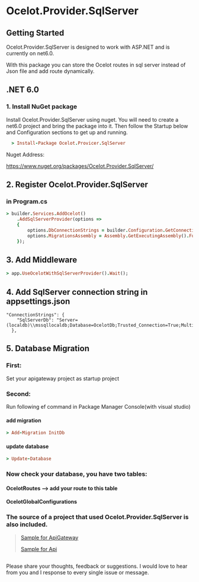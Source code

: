 # Ocelot.Provider.SqlServer

## Getting Started
Ocelot.Provider.SqlServer is designed to work with ASP.NET and is currently on net6.0.

With this package you can store the Ocelot routes in sql server instead of Json file and add route dynamically.

## .NET 6.0

### 1. Install NuGet package
Install Ocelot.Provider.SqlServer using nuget. You will need to create a net6.0 project and bring the package into it. Then follow the Startup below and Configuration sections to get up and running.

```ruby
  > Install-Package Ocelot.Provicer.SqlServer
  ```
  
  Nuget Address: 
  
  https://www.nuget.org/packages/Ocelot.Provider.SqlServer/
  
## 2. Register Ocelot.Provider.SqlServer
### in Program.cs

```ruby
> builder.Services.AddOcelot()
    .AddSqlServerProvider(options =>
    {
        options.DbConnectionStrings = builder.Configuration.GetConnectionString("SqlServerDb");
        options.MigrationsAssembly = Assembly.GetExecutingAssembly().FullName;
    });
```

## 3. Add Middleware

```ruby
> app.UseOcelotWithSqlServerProvider().Wait();
```

## 4. Add SqlServer connection string in appsettings.json
```
"ConnectionStrings": {
    "SqlServerDb": "Server=(localdb)\\mssqllocaldb;Database=OcelotDb;Trusted_Connection=True;MultipleActiveResultSets=true"
  },
 ```
 
 ## 5. Database Migration
 
  ### First:
  Set your apigateway project as startup project
  
  ### Second:
  Run following ef command in Package Manager Console(with visual studio)
  #### add migration
  ```ruby
  > Add-Migration InitDb
  ```
  #### update database
  ```ruby
  > Update-Database
  ```
  
  ### Now check your database, you have two tables:
  #### OcelotRoutes --> add your route to this table
  #### OcelotGlobalConfigurations
  
  ### The source of a project that used Ocelot.Provider.SqlServer is also included.
> [Sample for ApiGateway](https://github.com/omid-ahmadpour/Ocelot.Provider.SqlServer/tree/master/SampleApiGateway)
> 
> [Sample for Api](https://github.com/omid-ahmadpour/Ocelot.Provider.SqlServer/tree/master/SampleApi)

##
Please share your thoughts, feedback or suggestions.
I would love to hear from you and I response to every single issue or message.
